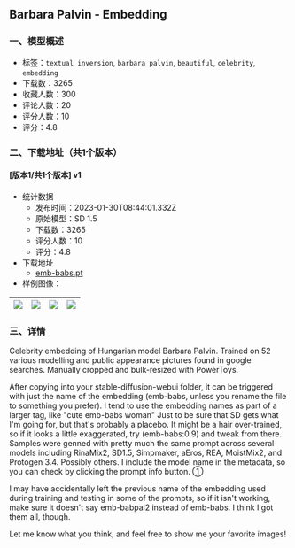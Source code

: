 ## Barbara Palvin - Embedding
### 一、模型概述

- 标签：`textual inversion`, `barbara palvin`, `beautiful`, `celebrity`, `embedding`
- 下载数：3265
- 收藏人数：300
- 评论人数：20
- 评分人数：10
- 评分：4.8

### 二、下载地址（共1个版本）

#### [版本1/共1个版本] v1

- 统计数据
  - 发布时间：2023-01-30T08:44:01.332Z
  - 原始模型：SD 1.5
  - 下载数：3265
  - 评分人数：10
  - 评分：4.8
- 下载地址
  - [emb-babs.pt](https://civitai.com/api/download/models/6708)
- 样例图像：

| <img src="https://image.civitai.com/xG1nkqKTMzGDvpLrqFT7WA/a2c4ff6b-5d15-452a-2c89-a99091a30200/width=450/61093.jpeg" /> | <img src="https://image.civitai.com/xG1nkqKTMzGDvpLrqFT7WA/e48b08dd-6911-4a4a-7605-d3f854183000/width=450/61112.jpeg" /> | <img src="https://image.civitai.com/xG1nkqKTMzGDvpLrqFT7WA/1456fab9-31b9-45ab-9f12-1f90bf105500/width=450/61111.jpeg" /> | <img src="https://image.civitai.com/xG1nkqKTMzGDvpLrqFT7WA/eee93e24-f2b5-4655-af52-522b871ab000/width=450/61110.jpeg" /> |
| ---- | ---- | ---- | ---- |


### 三、详情
<p>Celebrity embedding of Hungarian model Barbara Palvin. Trained on 52 various modelling and public appearance pictures found in google searches. Manually cropped and bulk-resized with PowerToys.</p><p>After copying into your stable-diffusion-webui folder, it can be triggered with just the name of the embedding (emb-babs, unless you rename the file to something you prefer). I tend to use the embedding names as part of a larger tag, like "cute emb-babs woman" Just to be sure that SD gets what I'm going for, but that's probably a placebo. It might be a hair over-trained, so if it looks a little exaggerated, try (emb-babs:0.9) and tweak from there. Samples were genned with pretty much the same prompt across several models including RinaMix2, SD1.5, Simpmaker, aEros, REA, MoistMix2, and Protogen 3.4. Possibly others. I include the model name in the metadata, so you can check by clicking the prompt info button. ①</p><p>I may have accidentally left the previous name of the embedding used during training and testing in some of the prompts, so if it isn't working, make sure it doesn't say emb-babpal2 instead of emb-babs. I think I got them all, though.</p><p></p><p>Let me know what you think, and feel free to show me your favorite images!</p>